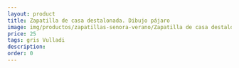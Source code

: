 ```yaml
---
layout: product
title: Zapatilla de casa destalonada. Dibujo pájaro
image: img/productos/zapatillas-senora-verano/Zapatilla de casa destalonada. Dibujo pájaro=25=gris Vulladi.webp
price: 25
tags: gris Vulladi
description: 
order: 0
---
```

